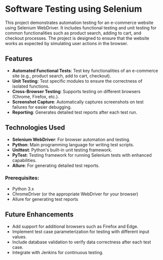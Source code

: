 # Software Testing using Selenium

This project demonstrates automation testing for an e-commerce website using Selenium WebDriver. It includes functional testing and unit testing for common functionalities such as product search, adding to cart, and checkout processes. The project is designed to ensure that the website works as expected by simulating user actions in the browser.

## Features

- **Automated Functional Tests**: Test key functionalities of an e-commerce site (e.g., product search, add to cart, checkout).
- **Unit Testing**: Test specific modules to ensure the correctness of isolated functions.
- **Cross-Browser Testing**: Supports testing on different browsers (Chrome, Firefox, etc.).
- **Screenshot Capture**: Automatically captures screenshots on test failures for easier debugging.
- **Reporting**: Generates detailed test reports after each test run.

## Technologies Used

- **Selenium WebDriver**: For browser automation and testing.
- **Python**: Main programming language for writing test scripts.
- **Unittest**: Python's built-in unit testing framework.
- **PyTest**: Testing framework for running Selenium tests with enhanced capabilities.
- **Allure**: For generating detailed test reports.




### Prerequisites:
- Python 3.x
- ChromeDriver (or the appropriate WebDriver for your browser)
- Allure for generating test reports


## Future Enhancements

- Add support for additional browsers such as Firefox and Edge.
- Implement test case parameterization for testing with different input values.
- Include database validation to verify data correctness after each test case.
- Integrate with Jenkins for continuous testing.

